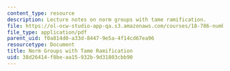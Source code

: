 ```yaml
---
content_type: resource
description: Lecture notes on norm groups with tame ramification.
file: https://ol-ocw-studio-app-qa.s3.amazonaws.com/courses/18-786-number-theory-ii-class-field-theory-spring-2016/38d26414f8beaa15932b9d31803cbb90_MIT18_786S16_lec3.pdf
file_type: application/pdf
parent_uid: f0a814d0-a33d-8447-9e5a-4f14cd67ea96
resourcetype: Document
title: Norm Groups with Tame Ramification
uid: 38d26414-f8be-aa15-932b-9d31803cbb90
---
```

